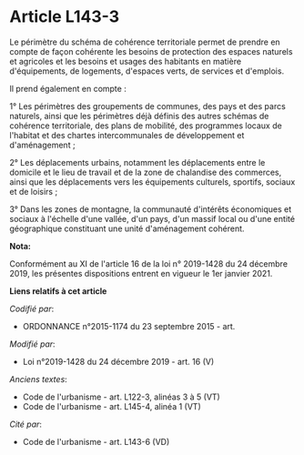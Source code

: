 # Article L143-3

Le périmètre du schéma de cohérence territoriale permet de prendre en compte de façon cohérente les besoins de protection des
espaces naturels et agricoles et les besoins et usages des habitants en matière d'équipements, de logements, d'espaces verts,
de services et d'emplois. 

Il prend également en compte : 

1° Les périmètres des groupements de communes, des pays et des parcs naturels, ainsi que les périmètres déjà définis des
autres schémas de cohérence territoriale, des   plans de mobilité, des programmes locaux de l'habitat et des chartes
intercommunales de développement et d'aménagement ; 

2° Les déplacements urbains, notamment les déplacements entre le domicile et le lieu de travail et de la zone de chalandise
des commerces, ainsi que les déplacements vers les équipements culturels, sportifs, sociaux et de loisirs ; 

3° Dans les zones de montagne, la communauté d'intérêts économiques et sociaux à l'échelle d'une vallée, d'un pays, d'un
massif local ou d'une entité géographique constituant une unité d'aménagement cohérent.

**Nota:**

Conformément au XI de l'article 16 de la loi n° 2019-1428 du 24 décembre 2019, les présentes dispositions entrent en vigueur
le 1er janvier 2021.

**Liens relatifs à cet article**

_Codifié par_:

  - ORDONNANCE n°2015-1174 du 23 septembre 2015 - art.

_Modifié par_:

  - Loi n°2019-1428 du 24 décembre 2019 - art. 16 (V)

_Anciens textes_:

  - Code de l'urbanisme - art. L122-3, alinéas 3 à 5 (VT)
  - Code de l'urbanisme - art. L145-4, alinéa 1 (VT)

_Cité par_:

  - Code de l'urbanisme - art. L143-6 (VD)
